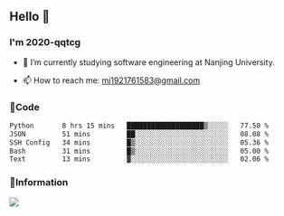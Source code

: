 ## Hello 👋


### I'm 2020-qqtcg

- 🔭 I’m currently studying software engineering at Nanjing University. 
<!-- - 🌱 I’m currently learning MLsys and -->
<!-- - 👯 I’m looking to collaborate on ... -->
<!-- - 🤔 I’m looking for help with ... -->
<!-- - 💬 Ask me about ... -->
- 📫 How to reach me: mj1921761583@gmail.com
<!-- - 😄 Pronouns: ... -->
<!-- - ⚡ Fun fact: ... -->

### 🌱Code
<!--START_SECTION:waka-->

```txt
Python       8 hrs 15 mins   ███████████████████▒░░░░░   77.50 %
JSON         51 mins         ██░░░░░░░░░░░░░░░░░░░░░░░   08.08 %
SSH Config   34 mins         █▒░░░░░░░░░░░░░░░░░░░░░░░   05.36 %
Bash         31 mins         █▒░░░░░░░░░░░░░░░░░░░░░░░   05.00 %
Text         13 mins         ▓░░░░░░░░░░░░░░░░░░░░░░░░   02.06 %
```

<!--END_SECTION:waka-->

### 💬Information
![](https://github-readme-stats.vercel.app/api?username=2020-qqtcg&theme=buefy&hide_border=false)


<!-- <div align="center"> <img src="https://github-readme-activity-graph.vercel.app/graph?username=2020-qqtcg&theme=minimal" /> </div> -->


